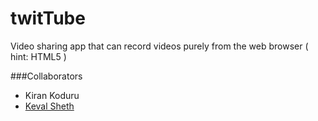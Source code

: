 twitTube
========
Video sharing app that can record videos purely from the web browser ( hint: HTML5 )

###Collaborators

+   Kiran Koduru
+   [Keval Sheth](https://github.com/KevalS/)
